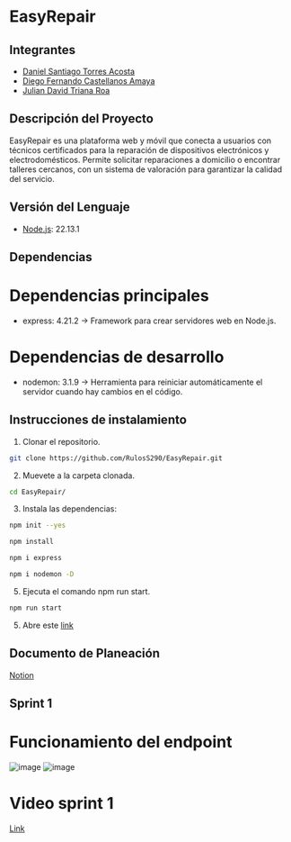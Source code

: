 # EasyRepair

## Integrantes

*  [Daniel Santiago Torres Acosta](https://github.com/RulosS290)
*  [Diego Fernando Castellanos Amaya](https://github.com/Diegoc04)
*  [Julian David Triana Roa](https://github.com/juliandtrianar)

## Descripción del Proyecto

EasyRepair es una plataforma web y móvil que conecta a usuarios con técnicos certificados para la reparación de dispositivos electrónicos y electrodomésticos. Permite solicitar reparaciones a domicilio o encontrar talleres cercanos, con un sistema de valoración para garantizar la calidad del servicio.

## Versión del Lenguaje

*  [Node.js](https://nodejs.org/es): 22.13.1

## Dependencias

# Dependencias principales

* express: 4.21.2 → Framework para crear servidores web en Node.js.
  
# Dependencias de desarrollo

* nodemon: 3.1.9 → Herramienta para reiniciar automáticamente el servidor cuando hay cambios en el código.

## Instrucciones de instalamiento

1. Clonar el repositorio.
   
```bash
git clone https://github.com/RulosS290/EasyRepair.git
```
 

2. Muevete a la carpeta clonada.
   
```bash
cd EasyRepair/
```
 
3. Instala las dependencias:
   
```bash
npm init --yes

npm install

npm i express

npm i nodemon -D
```

5. Ejecuta el comando npm run start.  

 ```bash
npm run start
```

5. Abre este [link](http://localhost:5555/endpoint) 

## Documento de Planeación

[Notion](https://pouncing-suede-9e1.notion.site/Projects-Tasks-18cfb1f9fcb0809ba29ef0c5d02a0d8c)

## Sprint 1

#  Funcionamiento del endpoint

![image](https://github.com/user-attachments/assets/029e37fd-9100-41b7-aaab-2413a043ad4a)
![image](https://github.com/user-attachments/assets/64a3e002-1a66-4b42-8fb8-12167ce9f42c)

# Video sprint 1
[Link](https://youtu.be/48XF7RM1qM8)
